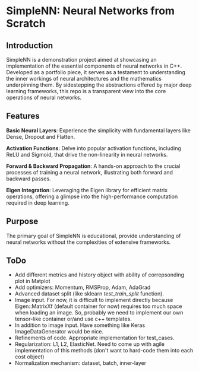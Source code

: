 # SimpleNN: Neural Networks from Scratch
## Introduction
SimpleNN is a demonstration project aimed at showcasing an implementation of the essential components of neural networks in C++. Developed as a portfolio piece, it serves as a testament to understanding the inner workings of neural architectures and the mathematics underpinning them. By sidestepping the abstractions offered by major deep learning frameworks, this repo is a transparent view into the core operations of neural networks.

## Features
**Basic Neural Layers**: Experience the simplicity with fundamental layers like Dense, Dropout and Flatten.

**Activation Functions**: Delve into popular activation functions, including ReLU and Sigmoid, that drive the non-linearity in neural networks.

**Forward & Backward Propagation**: A hands-on approach to the crucial processes of training a neural network, illustrating both forward and backward passes.

**Eigen Integration**: Leveraging the Eigen library for efficient matrix operations, offering a glimpse into the high-performance computation required in deep learning.

## Purpose
The primary goal of SimpleNN is educational, provide understanding of neural networks without the complexities of extensive frameworks.

## ToDo
- Add different metrics and history object with ability of correpsonding plot in Matplot
- Add optimizers: Momentum, RMSProp, Adam, AdaGrad
- Advanced dataset split (like sklearn *test_train_split* function).
- Image input. For now, it is difficult to implement directly because Eigen::MatrixXf (default container for now) requires too much space when loading an image. So, probably we need to implement our own tensor-like container or/and use c++ templates.
- In addition to image input. Have something like Keras ImageDataGenerator would be nice.
- Refinements of code. Appropriate implementation for test_cases.
- Regularization: L1, L2, ElasticNet. Need to come up with agile implementation of this methods (don't want to hard-code them into each cost object)
- Normalization mechanism: dataset, batch, inner-layer